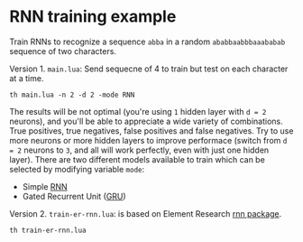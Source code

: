 # RNN training example

Train RNNs to recognize a sequence `abba` in a random `ababbaabbbaaababab` sequence of two characters.

Version 1. `main.lua`: Send sequecne of 4 to train but test on each character at a time.

```
th main.lua -n 2 -d 2 -mode RNN
```

The results will be not optimal (you're using `1` hidden layer with `d = 2` neurons), and you'll be able to appreciate a wide variety of combinations.
True positives, true negatives, false positives and false negatives.
Try to use more neurons or more hidden layers to improve performace (switch from `d = 2` neurons to `3`, and all will work perfectly, even with just one hidden layer).
There are two different models available to train which can be selected by modifying variable `mode`:
+ Simple [RNN](RNN.lua)
+ Gated Recurrent Unit ([GRU](GRU.lua))

Version 2. `train-er-rnn.lua`: is based on Element Research [rnn package](https://github.com/Element-Research/rnn/blob/master/examples/sequence-to-one.lua).

```
th train-er-rnn.lua
```

